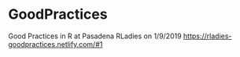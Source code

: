 # GoodPractices
Good Practices in R at Pasadena RLadies on 1/9/2019
https://rladies-goodpractices.netlify.com/#1
